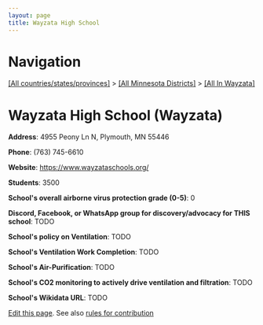 ```yaml
---
layout: page
title: Wayzata High School
---
```

# Navigation

[[All countries/states/provinces]](../../..) > [[All Minnesota Districts]](../..) > [[All In Wayzata]](..)

# Wayzata High School (Wayzata)

**Address**: 4955 Peony Ln N, Plymouth, MN 55446

**Phone**: (763) 745-6610

**Website**: <https://www.wayzataschools.org/>

**Students**: 3500

**School's overall airborne virus protection grade (0-5)**: 0

**Discord, Facebook, or WhatsApp group for discovery/advocacy for THIS school**: TODO

**School's policy on Ventilation**: TODO

**School's Ventilation Work Completion**: TODO

**School's Air-Purification**: TODO

**School's CO2 monitoring to actively drive ventilation and filtration**: TODO

**School's Wikidata URL**: TODO


[Edit this page](https://github.com/ventilate-schools/MN/edit/main/./Wayzata/Wayzata_High_School.md). See also [rules for contribution](../../../contribution-rules/)
